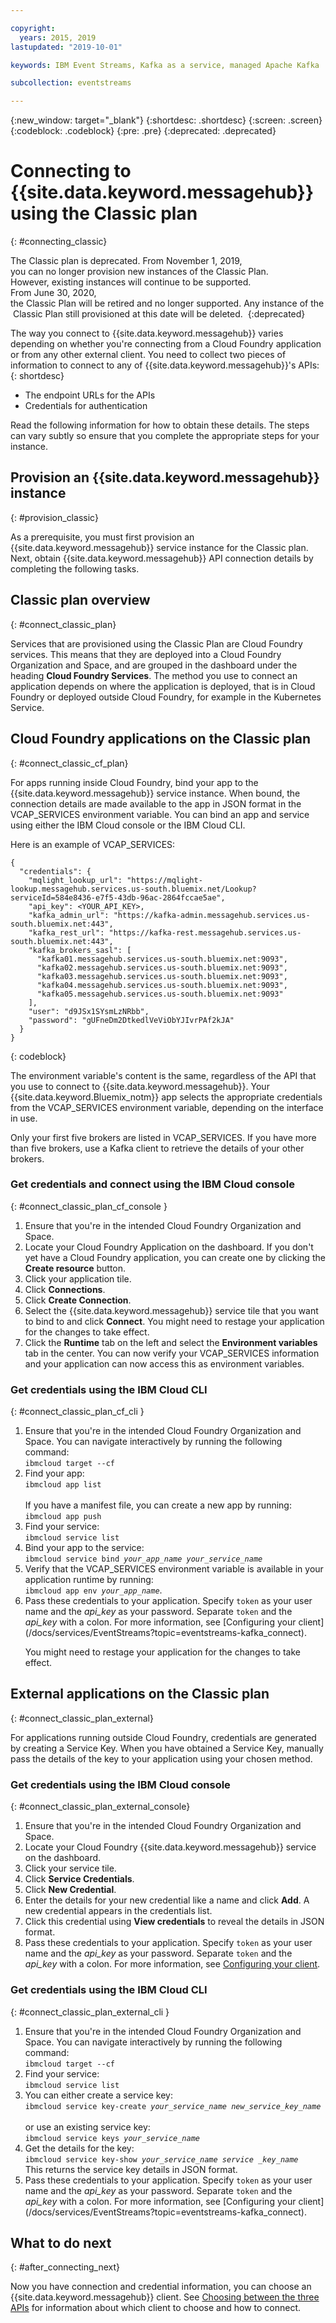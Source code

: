 ```yaml
---

copyright:
  years: 2015, 2019
lastupdated: "2019-10-01"

keywords: IBM Event Streams, Kafka as a service, managed Apache Kafka

subcollection: eventstreams

---
```


{:new_window: target="_blank"}
{:shortdesc: .shortdesc}
{:screen: .screen}
{:codeblock: .codeblock}
{:pre: .pre}
{:deprecated: .deprecated}


# Connecting to {{site.data.keyword.messagehub}} using the Classic plan 
{: #connecting_classic}

The Classic plan is deprecated. From November 1, 2019, you can no longer provision new instances of the Classic Plan. <br/>However, existing instances will continue to be supported.
From June 30, 2020, the Classic Plan will be retired and no longer supported. Any instance of the Classic Plan still provisioned at this date will be deleted. 
{:deprecated}

The way you connect to {{site.data.keyword.messagehub}} varies depending on whether you're connecting from a Cloud Foundry application or from any other external client. You need to collect two pieces of information to connect to any of {{site.data.keyword.messagehub}}'s APIs:
{: shortdesc}

* The endpoint URLs for the APIs
* Credentials for authentication

Read the following information for how to obtain these details. The steps can vary subtly so ensure that you complete the appropriate steps for your instance.

## Provision an {{site.data.keyword.messagehub}} instance
{: #provision_classic}

As a prerequisite, you must first provision an {{site.data.keyword.messagehub}} service instance for the Classic plan. Next, obtain {{site.data.keyword.messagehub}} API connection details by completing the following tasks.

## Classic plan overview
{: #connect_classic_plan}

Services that are provisioned using the Classic Plan are Cloud Foundry services. This means that they are deployed into a Cloud Foundry Organization and Space, and are grouped in the dashboard under the heading **Cloud Foundry Services**. The method you use to connect an application depends on where the application is deployed, that is in Cloud Foundry or deployed outside Cloud Foundry, for example in the Kubernetes Service.


## Cloud Foundry applications on the Classic plan
{: #connect_classic_cf_plan}

For apps running inside Cloud Foundry, bind your app to the {{site.data.keyword.messagehub}} service instance. When bound, the connection details are made available to the app in JSON format in the VCAP_SERVICES environment variable. You can bind an app and service using either the IBM Cloud console or the IBM Cloud CLI.

Here is an example of VCAP_SERVICES:

```
{
  "credentials": {
    "mqlight_lookup_url": "https://mqlight-lookup.messagehub.services.us-south.bluemix.net/Lookup?serviceId=584e8436-e7f5-43db-96ac-2864fccae5ae",
    "api_key": <YOUR_API_KEY>,
    "kafka_admin_url": "https://kafka-admin.messagehub.services.us-south.bluemix.net:443",
    "kafka_rest_url": "https://kafka-rest.messagehub.services.us-south.bluemix.net:443",
    "kafka_brokers_sasl": [
      "kafka01.messagehub.services.us-south.bluemix.net:9093",
      "kafka02.messagehub.services.us-south.bluemix.net:9093",
      "kafka03.messagehub.services.us-south.bluemix.net:9093",
      "kafka04.messagehub.services.us-south.bluemix.net:9093",
      "kafka05.messagehub.services.us-south.bluemix.net:9093"
    ],
    "user": "d9JSx1SYsmLzNRbb",
    "password": "gUFneDm2DtkedlVeViObYJIvrPAf2kJA"
  }
}
```

{: codeblock}

The environment variable's content is the same, regardless of the API that you use to connect to {{site.data.keyword.messagehub}}. Your {{site.data.keyword.Bluemix_notm}} app selects the appropriate credentials from the VCAP_SERVICES environment variable, depending on the interface in
 use.
 
Only your first five brokers are listed in VCAP_SERVICES. If you have more than five brokers, use a Kafka client to retrieve the details of your other brokers. 


### Get credentials and connect using the IBM Cloud console
{: #connect_classic_plan_cf_console }

1. Ensure that you're in the intended Cloud Foundry Organization and Space.
2. Locate your Cloud Foundry Application on the dashboard. If you don't yet have a Cloud Foundry application, you can create one by clicking the **Create resource** button.
3. Click your application tile.
4. Click **Connections**.
5. Click **Create Connection**.
6. Select the {{site.data.keyword.messagehub}} service tile that you want to bind to and click **Connect**. You might need to restage your application for the changes to take effect.
7. Click the **Runtime** tab on the left and select the **Environment variables** tab in the center. You can now verify your VCAP_SERVICES information and your application can now access this as environment variables. 


### Get credentials using the IBM Cloud CLI 
{: #connect_classic_plan_cf_cli }

<ol>
<li>Ensure that you're in the intended Cloud Foundry Organization and Space. You can navigate interactively by running the following command:<br/>
<code>ibmcloud target --cf</code>
</li>
<li>Find your app:<br/> <code>ibmcloud app list</code> <br/>
</br>
If you have a manifest file, you can create a new app by running:</br>
<code>ibmcloud app push</code>
</li>
<li>Find your service:</br> 
<code>ibmcloud service list</code>
</li>
<li>Bind your app to the service:</br>
<code>ibmcloud service bind <var class="keyword varname">your_app_name</var> <var class="keyword varname">your_service_name</var></code>
</li>
<li>Verify that the VCAP_SERVICES environment variable is available in your application runtime by running:</br> 
 <code>ibmcloud app env <var class="keyword varname">your_app_name</var></code>. 
</li>
<li>Pass these credentials to your application. Specify <code>token</code> as your user name and the <var class="keyword varname">api_key</var> as your password. Separate <code>token</code> and the <var class="keyword varname">api_key</var> with a colon. For more information, see [Configuring your client](/docs/services/EventStreams?topic=eventstreams-kafka_connect).
<p>You might need to restage your application for the changes to take effect.</p></li>
</ol>

## External applications on the Classic  plan
{: #connect_classic_plan_external}

For applications running outside Cloud Foundry, credentials are generated by creating a Service Key. When you have obtained a Service Key, manually pass the details of the key to your application using your chosen method.

### Get credentials using the IBM Cloud console
{: #connect_classic_plan_external_console}

1. Ensure that you're in the intended Cloud Foundry Organization and Space.
2. Locate your Cloud Foundry {{site.data.keyword.messagehub}} service on the dashboard.
3. Click your service tile.
4. Click **Service Credentials**.
5. Click **New Credential**.
6. Enter the details for your new credential like a name and click **Add**. A new credential appears in the credentials list.
7. Click this credential using **View credentials** to reveal the details in JSON format.
8. Pass these credentials to your application. Specify <code>token</code> as your user name and the <var class="keyword varname">api_key</var> as your password. Separate <code>token</code> and the <var class="keyword varname">api_key</var> with a colon. For more information, see [Configuring your client](/docs/services/EventStreams?topic=eventstreams-kafka_connect).

### Get credentials using the IBM Cloud CLI 
{: #connect_classic_plan_external_cli }

<ol>
<li>Ensure that you're in the intended Cloud Foundry Organization and Space. You can navigate interactively by running the following command:<br>
<code>ibmcloud target --cf</code>
</li>
<li>Find your service:<br>
<code>ibmcloud service list</code>
</li>
<li>You can either create a service key:<br>
<code>ibmcloud service key-create <var class="keyword varname">your_service_name</var> <var class="keyword varname">new_service_key_name</var></code><br>
<br/>
or use an existing service key: <br/>
<code>ibmcloud service keys <var class="keyword varname">your_service_name</var></code> 
</li>
<li>Get the details for the key:</br>
<code>ibmcloud service key-show <var class="keyword varname">your_service_name</var> <var class="keyword varname">service _key_name</var></code></br>
This returns the service key details in JSON format.</li>
<li>Pass these credentials to your application. Specify <code>token</code> as your user name and the <var class="keyword varname">api_key</var> as your password. Separate <code>token</code> and the <var class="keyword varname">api_key</var> with a colon. For more information, see [Configuring your client](/docs/services/EventStreams?topic=eventstreams-kafka_connect).</li>
</ol>
 
## What to do next
{: #after_connecting_next}

Now you have connection and credential information, you can choose an {{site.data.keyword.messagehub}} client. See 
[Choosing between the three APIs](/docs/services/EventStreams?topic=eventstreams-choose_api_classic) for information about which client to choose and how to connect.










 










